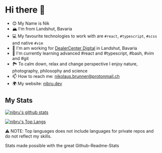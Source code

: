 # Hi there 👋

- 😊 My Name is Nik
- 🏔 I'm from Landshut, Bavaria
- 💻 My favourite technologies to work with are `#react`, `#typescript`, `#scss` and native `#vim`
- 💼 I'm am working for [DealerCenter Digital](https://bike.center/) in Landshut, Bavaria
- 🌱 I'm currently learning advanced #react and #typescript, #bash, #vim and #git
- 🏞 To calm down, relax and change perspective I enjoy nature, photography, philosophy and science
- 📫 How to reach me: [nikolaus.brunner@protonmail.ch](mailto:nikolaus.brunner@protonmail.ch)
- 🌍 My website: [nibru.dev](https://nibru.dev)

## My Stats

[![nibru's github stats](https://github-readme-stats.vercel.app/api?username=nikbrunner&count_private=trueshow_icons=true&theme=highcontrast)](https://github.com/nikbrunner/github-readme-stats)

[![nibru's Top Langs](https://github-readme-stats.vercel.app/api/top-langs/?username=nikbrunner&layout=compact&theme=highcontrast)](https://github.com/nikbrunner/github-readme-stats)

⚠️ NOTE: Top languages does not include languages for private repos and do not reflect my skills.

Stats made possible with the great Github-Readme-Stats
